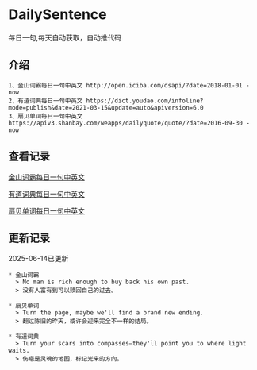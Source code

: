 # DailySentence

每日一句,每天自动获取，自动推代码

## 介绍

```
1、金山词霸每日一句中英文 http://open.iciba.com/dsapi/?date=2018-01-01 - now
2、有道词典每日一句中英文 https://dict.youdao.com/infoline?mode=publish&date=2021-03-15&update=auto&apiversion=6.0
3、扇贝单词每日一句中英文 https://apiv3.shanbay.com/weapps/dailyquote/quote/?date=2016-09-30 - now
```

## 查看记录

[金山词霸每日一句中英文](./data/iciba/)

[有道词典每日一句中英文](./data/youdao/)

[扇贝单词每日一句中英文](./data/shanbay/)

## 更新记录
2025-06-14已更新 
```
* 金山词霸
  > No man is rich enough to buy back his own past.
  > 没有人富有到可以赎回自己的过去。

* 扇贝单词
  > Turn the page, maybe we'll find a brand new ending.
  > 翻过陈旧的昨天，或许会迎来完全不一样的结局。

* 有道词典
  > Turn your scars into compasses—they'll point you to where light waits.
  > 伤疤是灵魂的地图，标记光来的方向。

```
